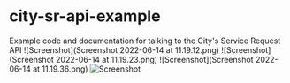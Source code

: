 # city-sr-api-example
Example code and documentation for talking to the City's Service Request API
![Screenshot](Screenshot 2022-06-14 at 11.19.12.png)
![Screenshot](Screenshot 2022-06-14 at 11.19.23.png)
![Screenshot](Screenshot 2022-06-14 at 11.19.36.png)
![Screenshot](screenshot.png)

